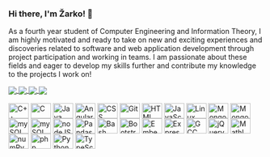 ### Hi there, I'm Žarko! 👋

As a fourth year student of Computer Engineering and Information Theory, I am highly motivated and ready to take on new and exciting experiences and discoveries related to software and web application development through project participation and working in teams. I am passionate about these fields and eager to develop my skills further and contribute my knowledge to the projects I work on!

<a href="https://github.com/zarkobabic/github-readme-stats#gh-dark-mode-only">
  <img align="center" src="https://github-readme-stats.vercel.app/api?username=zarkobabic&show_icons=true&theme=codeSTACKr#gh-dark-mode-only" />
</a>


<a href="https://github.com/zarkobabic/github-readme-stats#gh-dark-mode-only">
  <img align="center" src="https://github-readme-stats.vercel.app/api/top-langs/?username=zarkobabic&layout=compact&theme=codeSTACKr&langs_count=6#gh-dark-mode-only" />
</a>



<a href="https://github.com/zarkobabic/github-readme-stats#gh-light-mode-only">
  <img align="center" src="https://github-readme-stats.vercel.app/api?username=zarkobabic&show_icons=true&border_radius=10&bg_color=45,ffffff,A0A2A3,6AADC7&title_color=08688D&icon_color=767778&theme=default#gh-light-mode-only" />
</a>

<a href="https://github.com/zarkobabic/github-readme-stats#gh-light-mode-only">
  <img align="center" src="https://github-readme-stats.vercel.app/api/top-langs/?username=zarkobabic&layout=compact&border_radius=10&bg_color=45,ffffff,A0A2A3,6AADC7&title_color=08688D&icon_color=767778&theme=default&langs_count=8#gh-light-mode-only" />
</a>

<div style="display:inline-block;">
<br />
<img align="center" alt="C++" height="30" width="40" src="https://cdn.jsdelivr.net/gh/devicons/devicon/icons/cplusplus/cplusplus-original.svg" />
<img align="center" alt="C" height="30" width="40" src="https://cdn.jsdelivr.net/gh/devicons/devicon/icons/c/c-original.svg" />
<img align="center" alt="Java" height="30" width="40" src="https://cdn.jsdelivr.net/gh/devicons/devicon/icons/java/java-original.svg" />
<img align="center" alt="Angular" height="30" width="40" src="https://cdn.jsdelivr.net/gh/devicons/devicon/icons/angularjs/angularjs-original.svg" />
<img align="center" alt="CSS" height="30" width="40" src="https://cdn.jsdelivr.net/gh/devicons/devicon/icons/css3/css3-original.svg" />
<img align="center" alt="Git" height="30" width="40" src="https://cdn.jsdelivr.net/gh/devicons/devicon/icons/git/git-original.svg" />
<img align="center" alt="HTML" height="30" width="40" src="https://cdn.jsdelivr.net/gh/devicons/devicon/icons/html5/html5-original.svg" />
<img align="center" alt="JavaScript" height="30" width="40" src="https://cdn.jsdelivr.net/gh/devicons/devicon/icons/javascript/javascript-original.svg" />
<img align="center" alt="Linux" height="30" width="40" src="https://cdn.jsdelivr.net/gh/devicons/devicon/icons/linux/linux-original.svg" />
<img align="center" alt="MongoDB" height="30" width="40" src="https://cdn.jsdelivr.net/gh/devicons/devicon/icons/mongodb/mongodb-plain-wordmark.svg" />
<img align="center" alt="MongoDB" height="30" width="40" src="https://cdn.jsdelivr.net/gh/devicons/devicon/icons/mongodb/mongodb-original.svg" />
<img align="center" alt="mySQL" height="30" width="40" src="https://cdn.jsdelivr.net/gh/devicons/devicon/icons/mysql/mysql-original.svg" />
<img align="center" alt="mySQL" height="30" width="40" src="https://cdn.jsdelivr.net/gh/devicons/devicon/icons/mysql/mysql-original-wordmark.svg" />
<img align="center" alt="nodeJS" height="30" width="40" src="https://cdn.jsdelivr.net/gh/devicons/devicon/icons/nodejs/nodejs-original.svg" />
<img align="center" alt="Pandas" height="30" width="40" src="https://cdn.jsdelivr.net/gh/devicons/devicon/icons/pandas/pandas-original-wordmark.svg" />
<img align="center" alt="Bash" height="30" width="40" src="https://cdn.jsdelivr.net/gh/devicons/devicon/icons/bash/bash-original.svg" />
  <img align="center" alt="Bootstrap" height="30" width="40" src="https://cdn.jsdelivr.net/gh/devicons/devicon/icons/bootstrap/bootstrap-original-wordmark.svg" />
  <img align="center" alt="EmbeddedC" height="30" width="40" src="https://cdn.jsdelivr.net/gh/devicons/devicon/icons/embeddedc/embeddedc-original-wordmark.svg" />
  <img align="center" alt="Express" height="30" width="40" src="https://cdn.jsdelivr.net/gh/devicons/devicon/icons/express/express-original.svg" />
  <img align="center" alt="GCC" height="30" width="40" src="https://cdn.jsdelivr.net/gh/devicons/devicon/icons/gcc/gcc-original.svg" />
  <img align="center" alt="jQuery" height="30" width="40" src="https://cdn.jsdelivr.net/gh/devicons/devicon/icons/jquery/jquery-original-wordmark.svg" />
  <img align="center" alt="MathLab" height="30" width="40" src="https://cdn.jsdelivr.net/gh/devicons/devicon/icons/matlab/matlab-original.svg" />
  <img align="center" alt="numPy" height="30" width="40" src="https://cdn.jsdelivr.net/gh/devicons/devicon/icons/numpy/numpy-original.svg" />
  <img align="center" alt="php" height="30" width="40" src="https://cdn.jsdelivr.net/gh/devicons/devicon/icons/php/php-original.svg" />
  <img align="center" alt="Python" height="30" width="40" src="https://cdn.jsdelivr.net/gh/devicons/devicon/icons/python/python-original.svg" />
  <img align="center" alt="TypeScript" height="30" width="40" src="https://cdn.jsdelivr.net/gh/devicons/devicon/icons/typescript/typescript-original.svg" />



</div>


